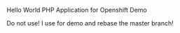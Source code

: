 Hello World PHP Application for Openshift Demo

Do not use! I use for demo and rebase the master branch!
